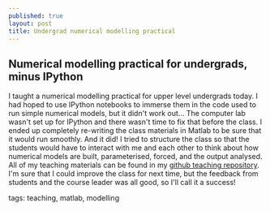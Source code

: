 ```yaml
---
published: true
layout: post
title: Undergrad numerical modelling practical
---
```


## Numerical modelling practical for undergrads, minus IPython

I taught a numerical modelling practical for upper level undergrads today. I had hoped to use IPython notebooks to immerse them in the code used to run simple numerical models, but it didn't work out... The computer lab wasn't set up for IPython and there wasn't time to fix that before the class. I ended up completely re-writing the class materials in Matlab to be sure that it would run smoothly. And it did! I tried to structure the class so that the students would have to interact with me and each other to think about how numerical models are built, parameterised, forced, and the output analysed. All of my teaching materials can be found in my [github teaching repository](http://github.com/sophieclayton/teaching/tree/master/OCN430_modelling). I'm sure that I could improve the class for next time, but the feedback from students and the course leader was all good, so I'll call it a success!

tags: teaching, matlab, modelling

